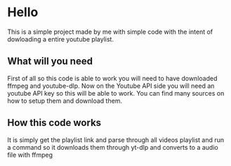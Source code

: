 # Hello
This is a simple project made by me with simple code with the intent of dowloading a entire youtube playlist.

## What will you need
First of all so this code is able to work you will need to have downloaded ffmpeg and youtube-dlp.
Now on the Youtube API side you will need an youtube API key so this will be able to work.
You can find many sources on how to setup them and download them.

## How this code works
It is simply get the playlist link and parse through all videos playlist and run a command so it downloads them through yt-dlp and converts to a audio file with ffmpeg
